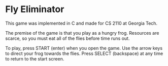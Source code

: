 # Fly Eliminator

This game was implemented in C and made for CS 2110 at Georgia Tech. 

The premise of the game is that you play as a hungry frog. Resources are scarce, so you must eat all of the flies before time runs out.

To play, press START (enter) when you open the game. Use the arrow keys to direct your frog towards the flies. Press SELECT (backspace) at any time to return to the start screen.
